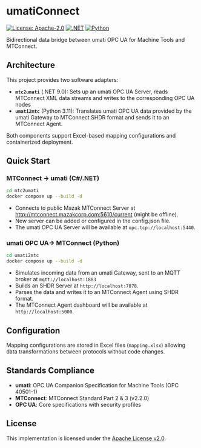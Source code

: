 # umatiConnect

[![License: Apache-2.0](https://img.shields.io/badge/License-Apache%202.0-blue.svg)](https://opensource.org/licenses/Apache-2.0)
[![.NET](https://img.shields.io/badge/.NET-9.0-blue.svg)](https://dotnet.microsoft.com/download/dotnet/9.0)
[![Python](https://img.shields.io/badge/Python-3.11-blue.svg)](https://www.python.org/downloads/)

Bidirectional data bridge between umati OPC UA for Machine Tools and MTConnect.

## Architecture

This project provides two software adapters:

- **`mtc2umati`** (.NET 9.0): Sets up an umati OPC UA Server, reads MTConnect XML data streams and writes to the corresponding OPC UA nodes
- **`umati2mtc`** (Python 3.11): Translates umati OPC UA data provided by the umati Gateway to MTConnect SHDR format and sends it to an MTConnect Agent.

Both components support Excel-based mapping configurations and containerized deployment.

## Quick Start

### MTConnect → umati (C#/.NET)
```bash
cd mtc2umati
docker compose up --build -d
```
- Connects to public Mazak MTConnect Server at http://mtconnect.mazakcorp.com:5610/current (might be offline).
- New server can be added or configured in the config.json file.
- The umati OPC UA Server will be available at `opc.tcp://localhost:5440`.

### umati OPC UA→ MTConnect (Python)
```bash
cd umati2mtc
docker compose up --build -d
```
- Simulates incoming data from an umati Gateway, sent to an MQTT broker at `mqtt://localhost:1883`
- Builds an SHDR Server at `http://localhost:7878`.
- Parses the data and writes it to an MTConnect Agent using SHDR format.
- The MTConnect Agent dashboard will be available at `http://localhost:5000`.

## Configuration

Mapping configurations are stored in Excel files (`mapping.xlsx`) allowing data transformations between protocols without code changes.

## Standards Compliance

- **umati**: OPC UA Companion Specification for Machine Tools (OPC 40501-1)
- **MTConnect**: MTConnect Standard Part 2 & 3 (v2.2.0)
- **OPC UA**: Core specifications with security profiles

## License

This implementation is licensed under the [Apache License v2.0](LICENSE).
